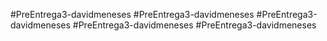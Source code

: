 #PreEntrega3-davidmeneses
#PreEntrega3-davidmeneses
#PreEntrega3-davidmeneses
#PreEntrega3-davidmeneses
#PreEntrega3-davidmeneses
